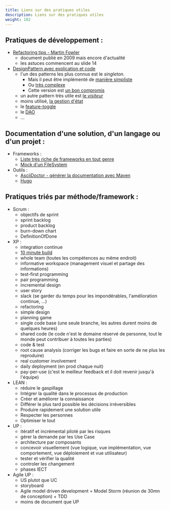 ```yaml
---
title: Liens sur des pratiques utiles
description: Liens sur des pratiques utiles
weight: 102
---
```


## Pratiques de développement :
* [Refactoring tips - Martin Fowler](http://fr.slideshare.net/redigon/refactoring-1658371) 
  * document publié en 2009 mais encore d'actualité
  * les astuces commencent au slide 14
* [DesignPattern avec explication et code](https://github.com/iluwatar/java-design-patterns)
  * l'un des patterns les plus connus est le *singleton*.
    * Mais il peut être implémenté de [manière simpliste](https://github.com/iluwatar/java-design-patterns/blob/master/singleton/src/main/java/com/iluwatar/singleton/IvoryTower.java)
	* Ou [très complexe](https://github.com/iluwatar/java-design-patterns/blob/master/singleton/src/main/java/com/iluwatar/singleton/ThreadSafeDoubleCheckLocking.java)
	* Cette version est [un bon compromis](https://github.com/iluwatar/java-design-patterns/blob/master/singleton/src/main/java/com/iluwatar/singleton/ThreadSafeLazyLoadedIvoryTower.java)
  * un autre pattern très utile est [le *visiteur*](https://github.com/iluwatar/java-design-patterns/blob/master/visitor/README.md)
  * moins utilisé, [la gestion d'état](https://github.com/iluwatar/java-design-patterns/tree/master/state)
  * le [feature-toggle](https://github.com/iluwatar/java-design-patterns/tree/master/feature-toggle)
  * le [DAO](https://github.com/iluwatar/java-design-patterns/tree/master/data-access-object)
  * ...

## Documentation d'une solution, d'un langage ou d'un projet :
* Frameworks :
  * [Liste très riche de frameworks en tout genre](https://github.com/akullpp/awesome-java)
  * [Mock d'un FileSystem](https://github.com/google/jimfs)
* Outils :
  * [AsciiDoctor - générer la documentation avec Maven](http://asciidoctor.org/docs/asciidoctor-maven-plugin/)
  * [Hugo](https://gohugo.io/overview/introduction/)

## Pratiques triés par méthode/framework :
* Scrum :
  * objectifs de sprint
  * sprint backlog
  * product backlog
  * burn-down chart
  * DefinitionOfDone
* XP :
  * integration continue
  * [10 minute build](http://www.jamesshore.com/Agile-Book/ten_minute_build.html)
  * whole team (toutes les compétences au même endroit)
  * informative workspace (management visuel et partage des informations)
  * test-first programming
  * pair programming
  * incremental design
  * user story
  * slack (se garder du temps pour les impondérables, l'amélioration continue, ...)
  * refactoring
  * simple design
  * planning game
  * single code base (une seule branche, les autres durent moins de quelques heures)
  * shared code (le code n'est le domaine réservé de personne, tout le monde peut contribuer à toutes les parties)
  * code & test
  * root cause analysis (corriger les bugs et faire en sorte de ne plus les reproduire)
  * real customer involvement
  * daily deployment (en prod chaque nuit)
  * pay-per-use (c'est le meilleur feedback et il doit revenir jusqu'à l'équipe)
* LEAN :
  * réduire le gaspillage
  * Intégrer la qualité dans le processus de production
  * Créer et améliorer la connaissance
  * Différer le plus tard possible les décisions irréversibles
  * Produire rapidement une solution utile 
  * Respecter les personnes
  * Optimiser le tout
* UP :
  * itératif et incrémental piloté par les risques
  * gérer la demande par les Use Case
  * architecture par composants
  * concevoir visuellement (vue logique, vue implémentation, vue comportement, vue déploiement et vue utilisateur)
  * tester et vérifier la qualité
  * controler les changement
  * phases IECT
* Agile UP :
  * US plutot que UC
  * storyboard
  * Agile model driven development = Model Storm (réunion de 30mn de conception) + TDD
  * moins de document que UP
